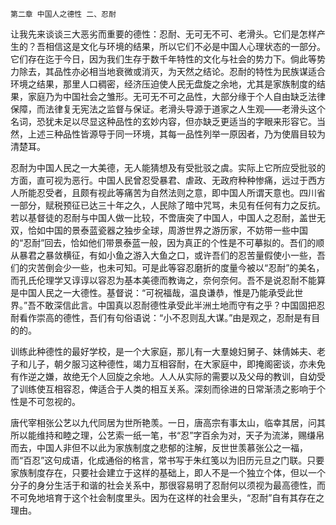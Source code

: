     第二章 中国人之德性 二、忍耐 

   让我先来谈谈三大恶劣而重要的德性：忍耐、无可无不可、老滑头。它们是怎样产生的？吾相信这是文化与环境的结果，所以它们不必是中国人心理状态的一部分。它们存在迄于今日，因为我们生存于数千年特性的文化与社会的势力下。倘此等势力除去，其品性亦必相当地衰微或消灭，为天然之结论。忍耐的特性为民族谋适合环境之结果，那里人口稠密，经济压迫使人民无盘旋之余地，尤其是家族制度的结果，家庭乃为中国社会之雏形。无可无不可之品性，大部分缘于个人自由缺乏法律保障，而法律复无宪法之监督与保证。老滑头导源于道家之人生观——老滑头这个名词，恐犹未足以尽显这种品性的玄妙内容，但亦缺乏更适当的字眼来形容它。当然，上述三种品性皆源导于同一环境，其每一品性列举一原因者，乃为使眉目较为清楚耳。

   忍耐为中国人民之一大美德，无人能猜想及有受批驳之虞。实际上它所应受批驳的方面，直可视为恶行。中国人民曾忍受暴君、虐政、无政府种种惨痛，远过于西方人所能忍受者，且颇有视此等痛苦为自然法则之意，即中国人所谓天意也。四川省一部分，赋税预征已达三十年之久，人民除了暗中咒骂，未见有任何有力之反抗。若以基督徒的忍耐与中国人做一比较，不啻唐突了中国人，中国人之忍耐，盖世无双，恰如中国的景泰蓝瓷器之独步全球，周游世界之游历家，不妨带一些中国的“忍耐”回去，恰如他们带景泰蓝一般，因为真正的个性是不可摹拟的。吾们的顺从暴君之暴敛横征，有如小鱼之游入大鱼之口，或许吾们的忍苦量假使小一些，吾们的灾苦倒会少一些，也未可知。可是此等容忍磨折的度量今被以“忍耐”的美名，而孔氏伦理学又谆谆以容忍为基本美德而教诲之，奈何奈何。吾不是说忍耐不能算是中国人民之一大德性。基督说：“可祝福哉，温良谦恭，惟是乃能承受此世界。”吾不敢深信此言。中国真以忍耐德性承受此半洲土地而守有之乎？中国固把忍耐看作崇高的德性，吾们有句俗语说：“小不忍则乱大谋。”由是观之，忍耐是有目的的。

   训练此种德性的最好学校，是一个大家庭，那儿有一大羣媳妇舅子、妹倩姊夫、老子和儿子，朝夕服习这种德性，竭力互相容耐，在大家庭中，即掩阁密谈，亦未免有作逆之嫌，故绝无个人回旋之余地。人人从实际的需要以及父母的教训，自幼受了训练使互相容忍，俾适合于人类的相互关系。深刻而徐进的日常渐渍之影响于个性是不可忽视的。

   唐代宰相张公艺以九代同居为世所艳羡。一日，唐高宗有事太山，临幸其居，问其所以能维持和睦之理，公艺索一纸一笔，书“忍”字百余为对，天子为流涕，赐缣帛而去，中国人非但不以此为家族制度之悲郁的注解，反世世羡慕张公之一福，而“百忍”这句成语，化成通俗的格言，常书写于朱红笺以为旧历元旦之门联。只要家族制度存在，只要社会建立于这样的基础上，即人不是一个独立个体，但以一个分子的身分生活于和谐的社会关系中，那很容易明了忍耐何以须视为最高德性，而不可免地培育于这个社会制度里头。因为在这样的社会里头，“忍耐”自有其存在之理由。

